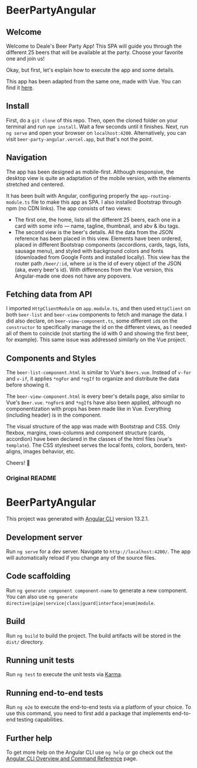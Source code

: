 # BeerPartyAngular

## Welcome
Welcome to Deale's Beer Party App! This SPA will guide you through the different 25 beers that will be available at the party. Choose your favorite one and join us!

Okay, but first, let's explain how to execute the app and some details.

This app has been adapted from the same one, made with Vue. You can find it [here](https://github.com/ferranfusalba/beer-party-vue).

## Install

First, do a `git clone` of this repo. Then, open the cloned folder on your terminal and run `npm install`. Wait a few seconds until it finishes. Next, run `ng serve` and open your browser on `localhost:4200`. Alternatively, you can visit `beer-party-angular.vercel.app`, but that's not the point.

## Navigation

The app has been designed as mobile-first. Although responsive, the desktop view is quite an adaptation of the mobile version, with the elements stretched and centered.

It has been built with Angular, configuring properly the `app-routing-module.ts` file to make this app as SPA. I also installed Bootstrap through npm (no CDN links). The app consists of two views:
- The first one, the home, lists all the different 25 beers, each one in a card with some info — name, tagline, thumbnail, and abv & ibu tags.
- The second view is the beer's details. All the data from the JSON reference has been placed in this view. Elements have been ordered, placed in different Bootstrap components (accordions, cards, tags, lists, sausage menu), and styled with background colors and fonts (downloaded from Google Fonts and installed locally). This view has the router path `/beer/:id`, where `id` is the id of every object of the JSON (aka, every beer's id). With differences from the Vue version, this Angular-made one does not have any popovers.

## Fetching data from API

I imported `HttpClientModule` on `app.module.ts`, and then used `HttpClient` on both `beer-list` and `beer-view` components to fetch and manage the data. I did also declare, on `beer-view-component.ts`, some different `id`s on the `constructor` to specifically manage the id on the different views, as I needed all of them to coincide (not starting the id with 0 and showing the first beer, for example). This same issue was addressed similarly on the Vue project.

## Components and Styles

The `beer-list-component.html` is similar to Vue's `Beers.vue`. Instead of `v-for` and `v-if`, it applies `*ngFor` and `*ngIf` to organize and distribute the data before showing it.

The `beer-view-component.html` is every beer's details page, also similar to Vue's `Beer.vue`. `*ngFor`s and `*ngIf`s have also been applied, although no componentization with props has been made like in Vue. Everything (including header) is in the component.

The visual structure of the app was made with Bootstrap and CSS. Only flexbox, margins, rows-columns and component structure (cards, accordion) have been declared in the classes of the html files (vue's `template`). The CSS stylesheet serves the local fonts, colors, borders, text-aligns, images behavior, etc.

Cheers! 🍻

### Original README
# BeerPartyAngular

This project was generated with [Angular CLI](https://github.com/angular/angular-cli) version 13.2.1.

## Development server

Run `ng serve` for a dev server. Navigate to `http://localhost:4200/`. The app will automatically reload if you change any of the source files.

## Code scaffolding

Run `ng generate component component-name` to generate a new component. You can also use `ng generate directive|pipe|service|class|guard|interface|enum|module`.

## Build

Run `ng build` to build the project. The build artifacts will be stored in the `dist/` directory.

## Running unit tests

Run `ng test` to execute the unit tests via [Karma](https://karma-runner.github.io).

## Running end-to-end tests

Run `ng e2e` to execute the end-to-end tests via a platform of your choice. To use this command, you need to first add a package that implements end-to-end testing capabilities.

## Further help

To get more help on the Angular CLI use `ng help` or go check out the [Angular CLI Overview and Command Reference](https://angular.io/cli) page.
